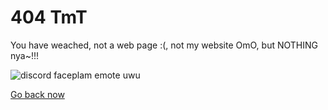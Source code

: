 # 404 TmT
You have weached, not a web page :(, not my website OmO, but NOTHING nya~!!!

![discord faceplam emote uwu](https://cdn.discordapp.com/emojis/708053002719854632.png?v=1)

[Go back now](https://rstar284.tk)
